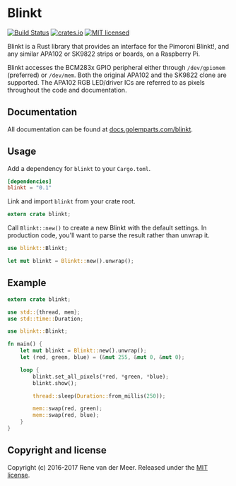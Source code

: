 # Blinkt

[![Build Status](https://travis-ci.org/golemparts/blinkt.svg?branch=master)](https://travis-ci.org/golemparts/blinkt)
[![crates.io](https://meritbadge.herokuapp.com/blinkt)](https://crates.io/crates/blinkt)
[![MIT licensed](https://img.shields.io/badge/license-MIT-blue.svg)](LICENSE)

Blinkt is a Rust library that provides an interface for the Pimoroni Blinkt!, and any similar APA102 or SK9822 strips or boards, on a Raspberry Pi.

Blinkt accesses the BCM283x GPIO peripheral either through `/dev/gpiomem` (preferred) or `/dev/mem`. Both the original APA102 and the SK9822 clone are supported. The APA102 RGB LED/driver ICs are referred to as pixels throughout the code and documentation.

## Documentation

All documentation can be found at [docs.golemparts.com/blinkt](https://docs.golemparts.com/blinkt).

## Usage

Add a dependency for `blinkt` to your `Cargo.toml`.

```toml
[dependencies]
blinkt = "0.1"
```

Link and import `blinkt` from your crate root.

```rust
extern crate blinkt;
```

Call `Blinkt::new()` to create a new Blinkt with the default settings. In production code, you'll want to parse the result rather than unwrap it.

```rust
use blinkt::Blinkt;

let mut blinkt = Blinkt::new().unwrap();
```

## Example

```rust
extern crate blinkt;

use std::{thread, mem};
use std::time::Duration;

use blinkt::Blinkt;

fn main() {
    let mut blinkt = Blinkt::new().unwrap();
    let (red, green, blue) = (&mut 255, &mut 0, &mut 0);

    loop {
        blinkt.set_all_pixels(*red, *green, *blue);
        blinkt.show();

        thread::sleep(Duration::from_millis(250));

        mem::swap(red, green);
        mem::swap(red, blue);
    }
}
```

## Copyright and license

Copyright (c) 2016-2017 Rene van der Meer. Released under the [MIT license](LICENSE).
